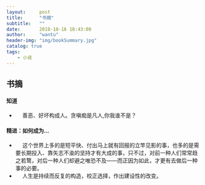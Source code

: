 ```yaml
---
layout:     post
title:      "书摘"
subtitle:   ""
date:       2018-10-16 18:43:00
author:     "wantu"
header-img: "img/bookSummary.jpg"
catalog: true
tags:
    - 小说
---
```


## 书摘
#### 知道 
* &nbsp;&#8195;善恶、好坏构成人。贪嗔痴是凡人,你我谁不是？
  
#### 精进：如何成为...
* &nbsp;&#8195;这个世界上多的是短平快、付出马上就有回报的立竿见影的事，也多的是需要长期投入、靠矢志不渝的坚持才有大成的事，只不过，对前一种人们常常趋之若鹜，对后一种人们却避之唯恐不及——而正因为如此，才更有去做后一种事的必要。
* &nbsp;&#8195;人生是持续而反复的构造，校正选择，作出建设性的改变。
